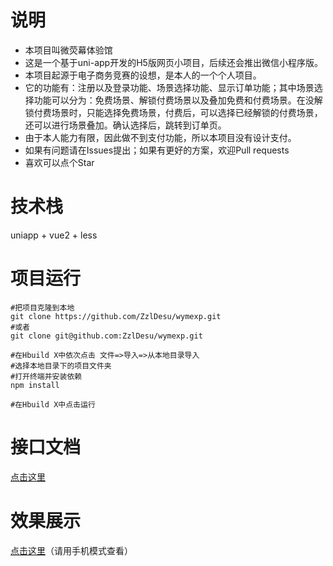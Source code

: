 # 说明
- 本项目叫微荧幕体验馆
- 这是一个基于uni-app开发的H5版网页小项目，后续还会推出微信小程序版。
- 本项目起源于电子商务竞赛的设想，是本人的一个个人项目。
- 它的功能有：注册以及登录功能、场景选择功能、显示订单功能；其中场景选择功能可以分为：免费场景、解锁付费场景以及叠加免费和付费场景。在没解锁付费场景时，只能选择免费场景，付费后，可以选择已经解锁的付费场景，还可以进行场景叠加。确认选择后，跳转到订单页。
- 由于本人能力有限，因此做不到支付功能，所以本项目没有设计支付。
- 如果有问题请在Issues提出；如果有更好的方案，欢迎Pull requests
- 喜欢可以点个Star
# 技术栈
uniapp + vue2 + less
# 项目运行
```shell
#把项目克隆到本地
git clone https://github.com/ZzlDesu/wymexp.git
#或者
git clone git@github.com:ZzlDesu/wymexp.git

#在Hbuild X中依次点击 文件=>导入=>从本地目录导入
#选择本地目录下的项目文件夹
#打开终端并安装依赖
npm install

#在Hbuild X中点击运行
```
# 接口文档
[点击这里](https://github.com/ZzlDesu/wymexp/blob/main/API.md)
# 效果展示
[点击这里](http://103.151.217.190/)（请用手机模式查看）
